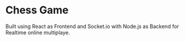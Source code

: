 # Chess Game

Built using React as Frontend and Socket.io with Node.js as Backend for Realtime online multiplaye.
